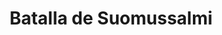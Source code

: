 ﻿---
title: "Batalla de Suomussalmi"
permalink: periodes_987.html
layout: periode
dataInici: 1939-12-07
dataFi: 1940-01-08
sidebar: periodes
pares:
  - 986:
    title: "Guerra de Invierno"
    dataInici: "(1939-11-30)"
    dataFi: "(1940-03-13)"

fills:
jocsPrincipals:
  - title: "Blood on the Snow: The Battle of Suomussalmi"
    bggId: 7847
    dataInici: 
    dataFi: 

jocsEscenaris:
jocsEpoca:
jocsEpocaEscenaris:
---
